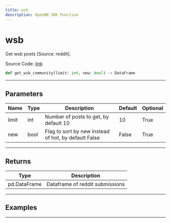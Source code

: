 ```yaml
---
title: wsb
description: OpenBB SDK Function
---
```


# wsb

Get wsb posts [Source: reddit].

Source Code: [link](https://github.com/OpenBB-finance/OpenBBTerminal/tree/main/openbb_terminal/common/behavioural_analysis/reddit_model.py#L602)

```python
def get_wsb_community(limit: int, new: bool) -> DataFrame
```
---

## Parameters

| Name | Type | Description | Default | Optional |
| ---- | ---- | ----------- | ------- | -------- |
| limit | int | Number of posts to get, by default 10 | 10 | True |
| new | bool | Flag to sort by new instead of hot, by default False | False | True |

---

## Returns

| Type | Description |
| ---- | ----------- |
| pd.DataFrame | Dataframe of reddit submissions |

---

## Examples

---

